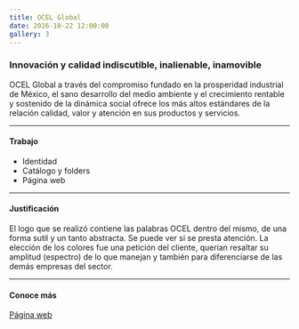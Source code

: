 ```yaml
---
title: OCEL Global
date: 2016-10-22 12:00:00
gallery: 3
---
```

### Innovación y calidad indiscutible, inalienable, inamovible
OCEL Global a través del compromiso fundado en la prosperidad industrial de México, el sano desarrollo del medio ambiente y el crecimiento rentable y sostenido de la dinámica social ofrece los más altos estándares de la relación calidad, valor y atención en sus productos y servicios.

---

#### Trabajo
- Identidad
- Catálogo y folders
- Página web

---

#### Justificación
El logo que se realizó contiene las palabras OCEL dentro del mismo, de una forma sutil y un tanto abstracta. Se puede ver si se presta atención. La elección de los colores fue una petición del cliente, querían resaltar su amplitud (espectro) de lo que manejan y también para diferenciarse de las demás empresas del sector.

---

#### Conoce más
[Página web](http://ocelglobal.com)

